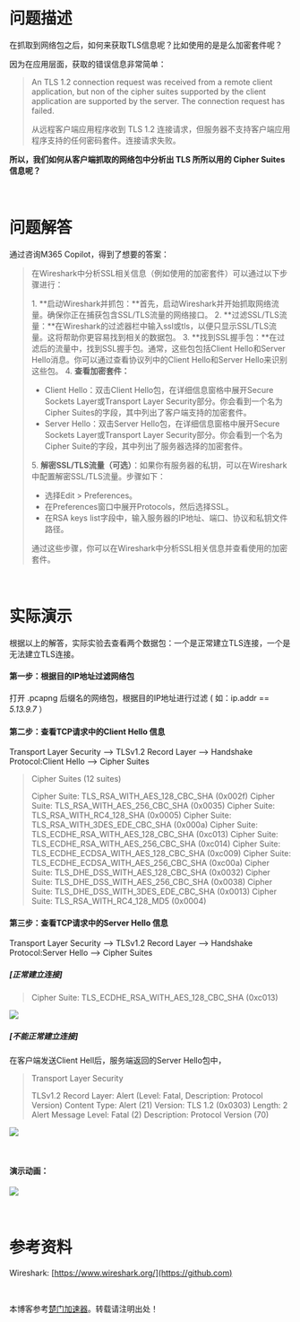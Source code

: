 
# 问题描述


在抓取到网络包之后，如何来获取TLS信息呢？比如使用的是是么加密套件呢？


因为在应用层面，获取的错误信息非常简单：



> An TLS 1\.2 connection request was received from a remote client application, but non of the cipher suites supported by the client application are supported by the server. The connection request has failed.
> 
> 
> 从远程客户端应用程序收到 TLS 1\.2 连接请求，但服务器不支持客户端应用程序支持的任何密码套件。连接请求失败。


**所以，我们如何从客户端抓取的网络包中分析出 TLS 所所以用的 Cipher Suites信息呢？**


 


# 问题解答


通过咨询M365 Copilot，得到了想要的答案：



> 在Wireshark中分析SSL相关信息（例如使用的加密套件）可以通过以下步骤进行：
> 
> 
>  1\. **启动Wireshark并抓包：**首先，启动Wireshark并开始抓取网络流量。确保你正在捕获包含SSL/TLS流量的网络接口。 2\. **过滤SSL/TLS流量：**在Wireshark的过滤器栏中输入ssl或tls，以便只显示SSL/TLS流量。这将帮助你更容易找到相关的数据包。 3\. **找到SSL握手包：**在过滤后的流量中，找到SSL握手包。通常，这些包包括Client Hello和Server Hello消息。你可以通过查看协议列中的Client Hello和Server Hello来识别这些包。 4\. **查看加密套件：**
> 
> 
> * Client Hello：双击Client Hello包，在详细信息窗格中展开Secure Sockets Layer或Transport Layer Security部分。你会看到一个名为Cipher Suites的字段，其中列出了客户端支持的加密套件。
> * Server Hello：双击Server Hello包，在详细信息窗格中展开Secure Sockets Layer或Transport Layer Security部分。你会看到一个名为Cipher Suite的字段，其中列出了服务器选择的加密套件。
> 
> 
>  5\. **解密SSL/TLS流量（可选）**：如果你有服务器的私钥，可以在Wireshark中配置解密SSL/TLS流量。步骤如下：
> 
> 
> * 选择Edit \> Preferences。
> * 在Preferences窗口中展开Protocols，然后选择SSL。
> * 在RSA keys list字段中，输入服务器的IP地址、端口、协议和私钥文件路径。
> 
> 
> 通过这些步骤，你可以在Wireshark中分析SSL相关信息并查看使用的加密套件。


 


# 实际演示


根据以上的解答，实际实验去查看两个数据包：一个是正常建立TLS连接，一个是无法建立TLS连接。


#### 第一步：根据目的IP地址过滤网络包


打开 .pcapng 后缀名的网络包，根据目的IP地址进行过滤 ( 如：ip.addr \=\= *5\.13\.9\.7* ）


#### 第二步：查看TCP请求中的Client Hello 信息


Transport Layer Security \-\-\> TLSv1\.2 Record Layer \-\-\> Handshake Protocol:Client Hello \-\-\> Cipher Suites



> Cipher Suites (12 suites)
> 
> 
>  Cipher Suite: TLS\_RSA\_WITH\_AES\_128\_CBC\_SHA (0x002f) Cipher Suite: TLS\_RSA\_WITH\_AES\_256\_CBC\_SHA (0x0035\) Cipher Suite: TLS\_RSA\_WITH\_RC4\_128\_SHA (0x0005\) Cipher Suite: TLS\_RSA\_WITH\_3DES\_EDE\_CBC\_SHA (0x000a) Cipher Suite: TLS\_ECDHE\_RSA\_WITH\_AES\_128\_CBC\_SHA (0xc013\) Cipher Suite: TLS\_ECDHE\_RSA\_WITH\_AES\_256\_CBC\_SHA (0xc014\) Cipher Suite: TLS\_ECDHE\_ECDSA\_WITH\_AES\_128\_CBC\_SHA (0xc009\) Cipher Suite: TLS\_ECDHE\_ECDSA\_WITH\_AES\_256\_CBC\_SHA (0xc00a) Cipher Suite: TLS\_DHE\_DSS\_WITH\_AES\_128\_CBC\_SHA (0x0032\) Cipher Suite: TLS\_DHE\_DSS\_WITH\_AES\_256\_CBC\_SHA (0x0038\) Cipher Suite: TLS\_DHE\_DSS\_WITH\_3DES\_EDE\_CBC\_SHA (0x0013\) Cipher Suite: TLS\_RSA\_WITH\_RC4\_128\_MD5 (0x0004\)


#### 第三步：查看TCP请求中的Server Hello 信息


Transport Layer Security \-\-\> TLSv1\.2 Record Layer \-\-\> Handshake Protocol:Server Hello \-\-\> Cipher Suites


##### \[正常建立连接]



> Cipher Suite: TLS\_ECDHE\_RSA\_WITH\_AES\_128\_CBC\_SHA (0xc013\)


![](https://img2024.cnblogs.com/blog/2127802/202411/2127802-20241124115550778-689213122.png)


##### \[不能正常建立连接]


在客户端发送Client Hell后，服务端返回的Server Hello包中，



> Transport Layer Security
> 
> 
>  TLSv1\.2 Record Layer: Alert (Level: Fatal, Description: Protocol Version) Content Type: Alert (21\) Version: TLS 1\.2 (0x0303\) Length: 2 Alert Message Level: Fatal (2\) Description: Protocol Version (70\)


![](https://img2024.cnblogs.com/blog/2127802/202411/2127802-20241124115226554-419457846.png)


 


#### **演示动画：**


![](https://img2024.cnblogs.com/blog/2127802/202411/2127802-20241124114147359-1259624839.gif)


 


# 参考资料


Wireshark: [https://www.wireshark.org/](https://github.com)


 


 本博客参考[楚门加速器](https://chuanggeye.com)。转载请注明出处！
